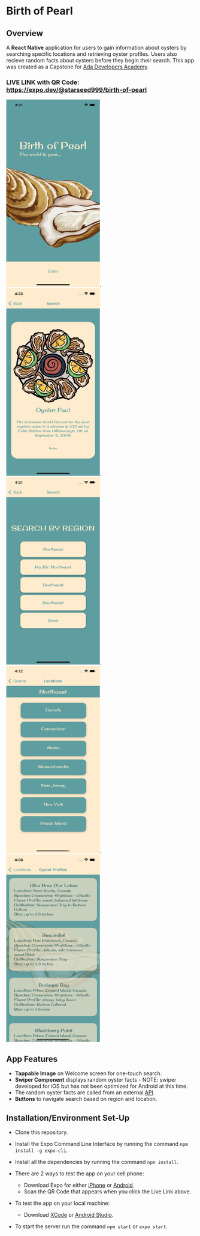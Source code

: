 # Birth of Pearl
## Overview
A **React Native** application for users to gain information about oysters by searching specific locations and retrieving oyster profiles. Users also recieve random facts about oysters before they begin their search. This app was created as a Capstone for [Ada Developers Academy](https://adadevelopersacademy.org/).

### LIVE LINK with QR Code: https://expo.dev/@starseed999/birth-of-pearl
<img src="/Images/Welcome.png" alt="Welcome" width="250" height="500">.  <img src="/Images/RandomFact.png" alt="Random Fact" width="250" height="500">.  <img src="/Images/RegionSearch.png" alt="Regional Search" width="250" height="500">.  <img src="/Images/LocationSearch.png" alt="Location Search" width="250" height="500">. <img src="/Images/Profile.png" alt="Oyster Profile" width="250" height="500">

## App Features

- **Tappable Image** on Welcome screen for one-touch search.
- **Swiper Component** displays random oyster facts -  NOTE: swiper developed for iOS but has not been optimized for Android at this time. 
- The random oyster facts are called from an external [API](https://github.com/starseed2021/oyster-facts-api). 
- **Buttons** to navigate search based on region and location.

## Installation/Environment Set-Up

- Clone this repository.
- Install the Expo Command Line Interface by running the command `npm install -g expo-cli`.
- Install all the dependencies by running the command `npm install`.
- There are 2 ways to test the app on your cell phone:
  - Download Expo for either [iPhone](https://apps.apple.com/us/app/expo-client/id982107779) or [Android](https://play.google.com/store/apps/details?id=host.exp.exponent&hl=en&gl=US).
  - Scan the QR Code that appears when you click the Live Link above.

- To test the app on your local machine:
  - Download [XCode](https://apps.apple.com/us/app/xcode/id497799835?mt=12) or [Android Studio](https://developer.android.com/studio).

- To start the server run the command `npm start` or `expo start`.
